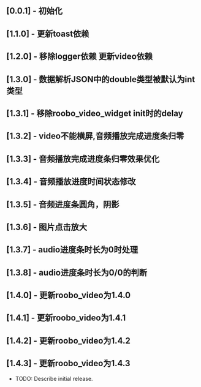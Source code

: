 ## [0.0.1] - 初始化
## [1.1.0] - 更新toast依赖
## [1.2.0] - 移除logger依赖 更新video依赖
## [1.3.0] - 数据解析JSON中的double类型被默认为int类型
## [1.3.1] - 移除roobo_video_widget init时的delay
## [1.3.2] - video不能横屏,音频播放完成进度条归零
## [1.3.3] - 音频播放完成进度条归零效果优化
## [1.3.4] - 音频播放进度时间状态修改
## [1.3.5] - 音频进度条圆角，阴影
## [1.3.6] - 图片点击放大
## [1.3.7] - audio进度条时长为0时处理
## [1.3.8] - audio进度条时长为0/0的判断
## [1.4.0] - 更新roobo_video为1.4.0
## [1.4.1] - 更新roobo_video为1.4.1
## [1.4.2] - 更新roobo_video为1.4.2
## [1.4.3] - 更新roobo_video为1.4.3
* TODO: Describe initial release.
